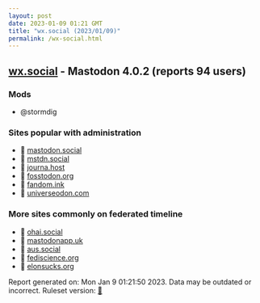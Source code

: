 ```yaml
---
layout: post
date: 2023-01-09 01:21 GMT
title: "wx.social (2023/01/09)"
permalink: /wx-social.html
---
```



## [wx.social](https://wx.social) - Mastodon 4.0.2 (reports 94 users)

### Mods
 * @stormdig

### Sites popular with administration

* 🐘 [mastodon.social](/mastodon-social.html)
* 🐘 [mstdn.social](/mstdn-social.html)
* 🐘 [journa.host](/journa-host.html)
* 🐘 [fosstodon.org](/fosstodon-org.html)
* 🐘 [fandom.ink](/fandom-ink.html)
* 🐘 [universeodon.com](/universeodon-com.html)

### More sites commonly on federated timeline

* 🐘 [ohai.social](/ohai-social.html)
* 🐘 [mastodonapp.uk](/mastodonapp-uk.html)
* 🐘 [aus.social](/aus-social.html)
* 🐘 [fediscience.org](/fediscience-org.html)
* 🐘 [elonsucks.org](/elonsucks-org.html)

Report generated on: Mon Jan  9 01:21:50 2023. Data may be outdated or incorrect.
Ruleset version: [🏀](/version-basketball)
